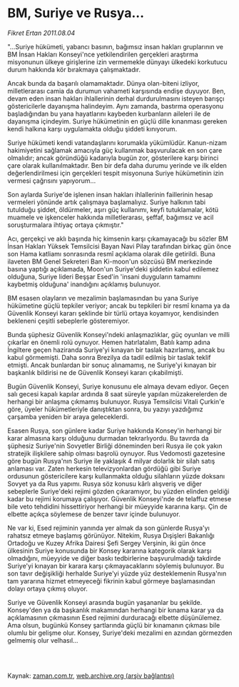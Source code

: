 # BM, Suriye ve Rusya...

*Fikret Ertan 2011.08.04*

<td class="columnist-detail">
<p>"...Suriye hükümeti, yabancı basının, bağımsız insan hakları gruplarının ve BM İnsan Hakları Konseyi'nce yetkilendirilen gerçekleri araştırma misyonunun ülkeye girişlerine izin vermemekle dünyayı ülkedeki korkutucu durum hakkında kör bırakmaya çalışmaktadır.</p>
<p>
<div id="haberMetinDiv">
<p> Ancak bunda da başarılı olamamaktadır. Dünya olan-biteni izliyor, milletlerarası camia da durumun vahameti karşısında endişe duyuyor. Ben, devam eden insan hakları ihlallerinin derhal durdurulmasını isteyen barışçı göstericilerle dayanışma halindeyim. Aynı zamanda, bastırma operasyonu başladığından bu yana hayatlarını kaybeden kurbanların aileleri ile de dayanışma içindeyim. Suriye hükümetinin en güçlü dille kınanması gereken kendi halkına karşı uygulamakta olduğu şiddeti kınıyorum.
<p>Suriye hükümeti kendi vatandaşlarını korumakla yükümlüdür. Kanun-nizam hakimiyetini sağlamak amacıyla güç kullanmak başvurulacak en son çare olmalıdır; ancak göründüğü kadarıyla bugün zor, gösterilere karşı birinci çare olarak kullanılmaktadır. Ben bir defa daha durumu yerinde ve ilk elden değerlendirilmesi için gerçekleri tespit misyonuna Suriye hükümetinin izin vermesi çağrısını yapıyorum...
<p>Son aylarda Suriye'de işlenen insan hakları ihlallerinin faillerinin hesap vermeleri yönünde artık çalışmaya başlamalıyız. Suriye halkının tabi tutulduğu şiddet, öldürmeler, aşırı güç kullanımı, keyfi tutuklamalar, kötü muamele ve işkenceler hakkında milletlerarası, şeffaf, bağımsız ve acil soruşturmalara ihtiyaç ortaya çıkmıştır."
<p>Acı, gerçekçi ve aklı başında hiç kimsenin karşı çıkamayacağı bu sözler BM İnsan Hakları Yüksek Temsilcisi Bayan Navi Pilay tarafından birkaç gün önce son Hama katliamı sonrasında resmî açıklama olarak dile getirildi. Buna ilaveten BM Genel Sekreteri Ban Ki-moon'un sözcüsü BM merkezinde basına yaptığı açıklamada, Moon'un Suriye'deki şiddetin kabul edilemez olduğuna, Suriye lideri Beşşar Esed'in 'insani duyguların tamamını kaybetmiş olduğuna' inandığını açıklamış bulunuyor.
<p>BM esasen olayların ve mezalimin başlamasından bu yana Suriye hükümetine güçlü tepkiler veriyor; ancak bu tepkileri bir resmî kınama ya da Güvenlik Konseyi kararı şeklinde bir türlü ortaya koyamıyor, kendisinden bekleneni çeşitli sebeplerle gösteremiyor.
<p>Bunda şüphesiz Güvenlik Konseyi'ndeki anlaşmazlıklar, güç oyunları ve milli çıkarlar en önemli rolü oynuyor. Hemen hatırlatalım, Batılı kamp adına İngiltere geçen haziranda Suriye'yi kınayan bir taslak hazırlamış, ancak bu kabul görmemişti. Daha sonra Brezilya da tadil edilmiş bir taslak teklif etmişti. Ancak bunlardan bir sonuç alınamamış, ne Suriye'yi kınayan bir başkanlık bildirisi ne de Güvenlik Konseyi kararı çıkabilmişti.
<p>Bugün Güvenlik Konseyi, Suriye konusunu ele almaya devam ediyor. Geçen salı gecesi kapalı kapılar ardında 8 saat süreyle yapılan müzakerelerden de herhangi bir anlaşma çıkmamış bulunuyor. Rusya Temsilcisi Vitali Çurkin'e göre, üyeler hükümetleriyle danıştıktan sonra, bu yazıyı yazdığımız çarşamba yeniden bir araya geleceklerdi.
<p>Esasen Rusya, son günlere kadar Suriye hakkında Konsey'in herhangi bir karar almasına karşı olduğunu durmadan tekrarlıyordu. Bu tavırda da şüphesiz Suriye'nin Sovyetler Birliği döneminden beri Rusya ile çok yakın stratejik ilişkilere sahip olması başrolü oynuyor. Rus Vedomosti gazetesine göre bugün Rusya'nın Suriye ile yaklaşık 4 milyar dolarlık bir silah satış anlaması var. Zaten herkesin televizyonlardan gördüğü gibi Suriye ordusunun göstericilere karşı kullanmakta olduğu silahların yüzde doksanı Sovyet ya da Rus yapımı. Rusya söz konusu kârlı alışveriş ve diğer sebeplerle Suriye'deki rejimi gözden çıkaramıyor, bu yüzden elinden geldiği kadar bu rejimi korumaya çalışıyor. Güvenlik Konseyi'nde de telaffuz etmese bile veto tehdidini hissettiriyor herhangi bir müeyyide kararına karşı. Çin de elbette açıkça söylemese de benzer tavır içinde bulunuyor.
<p>Ne var ki, Esed rejiminin yanında yer almak da son günlerde Rusya'yı rahatsız etmeye başlamış görünüyor. Nitekim, Rusya Dışişleri Bakanlığı Ortadoğu ve Kuzey Afrika Dairesi Şefi Sergey Verşinin, iki gün önce ülkesinin Suriye konusunda bir Konsey kararına kategorik olarak karşı olmadığını, müeyyide ve diğer baskı tedbirlerine başvurulmadığı takdirde Suriye'yi kınayan bir karara karşı çıkmayacaklarını söylemiş bulunuyor. Bu son tavır değişikliği herhalde Suriye'yi yüzde yüz desteklemenin Rusya'nın tam yararına hizmet etmeyeceği fikrinin kabul görmeye başlamasından dolayı ortaya çıkmış oluyor.
<p>Suriye ve Güvenlik Konseyi arasında bugün yaşananlar bu şekilde. Konsey'den ya da başkanlık makamından herhangi bir kınama karar ya da açıklamasının çıkmasının Esed rejimini durduracağı elbette düşünülemez. Ama olsun, bugünkü Konsey şartlarında güçlü bir kınamanın çıkması bile olumlu bir gelişme olur. Konsey, Suriye'deki mezalimi en azından görmezden gelmemiş olur velhasıl... </p></p></p></p></p></p></p></p></p></p></div>
</p>


<p><br>
		 </br></p></td>

Kaynak: [zaman.com.tr](http://zaman.com.tr/yazar.do?yazino=1165266), [web.archive.org (arşiv bağlantısı)](http://web.archive.org/web/20111228094737/http://zaman.com.tr/yazar.do?yazino=1165266)
